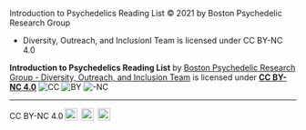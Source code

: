 Introduction to Psychedelics Reading List © 2021 by Boston Psychedelic Research Group 
- Diversity, Outreach, and InclusionI Team is licensed under CC BY-NC 4.0 


**Introduction to Psychedelics Reading List** by [Boston Psychedelic Research Group - Diversity, Outreach, and Inclusion Team](https://www.bostonpsychedelicresearchgroup.com) is licensed under [**CC BY-NC 4.0**](http://creativecommons.org/licenses/by-nc/4.0/?ref=chooser-v1)
![CC](https://mirrors.creativecommons.org/presskit/icons/cc.svg?ref=chooser-v1)
![BY](https://mirrors.creativecommons.org/presskit/icons/by.svg?ref=chooser-v1)
![-NC](https://mirrors.creativecommons.org/presskit/icons/nc.svg?ref=chooser-v1)

---
  CC BY-NC 4.0<img style="height:22px!important;margin-left:3px;vertical-align:text-bottom;" src="https://mirrors.creativecommons.org/presskit/icons/cc.svg?ref=chooser-v1">
  <img style="height:22px!important;margin-left:3px;vertical-align:text-bottom;" src="https://mirrors.creativecommons.org/presskit/icons/by.svg?ref=chooser-v1">
  <img style="height:22px!important;margin-left:3px;vertical-align:text-bottom;" src="https://mirrors.creativecommons.org/presskit/icons/nc.svg?ref=chooser-v1"></a>
</p>

